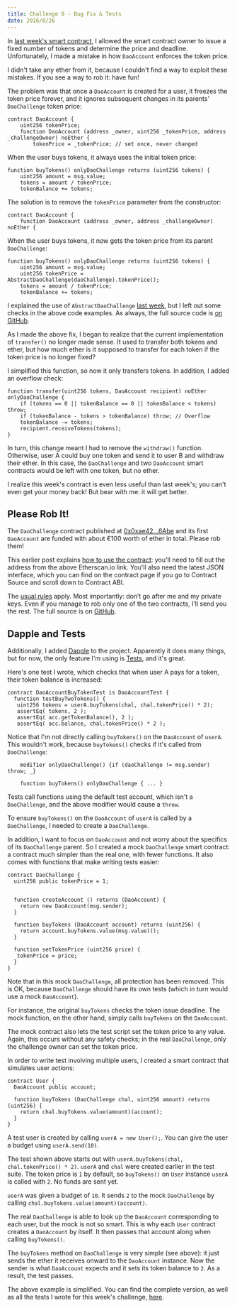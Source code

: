 ```yaml
---
title: Challenge 8 - Bug Fix & Tests
date: 2016/8/26
---
```


In [last week's smart contract](https://dao-challenge.herokuapp.com/2016/08/19/challenge-7/), I allowed the smart contract owner to issue a fixed number of tokens and determine the price and deadline. Unfortunately, I made a mistake in how `DaoAccount` enforces the token price.
<!-- more -->

I didn't take any ether from it, because I couldn't find a way to exploit these mistakes. If you see a way to rob it: have fun!

The problem was that once a `DaoAccount` is created for a user, it freezes the token price forever, and it ignores subsequent changes in its parents' `DaoChallenge` token price:


    contract DaoAccount {
	    uint256 tokenPrice;
	    function DaoAccount (address _owner, uint256 _tokenPrice, address _challengeOwner) noEther {
	    	tokenPrice = _tokenPrice; // set once, never changed

When the user buys tokens, it always uses the initial token price:

    function buyTokens() onlyDaoChallenge returns (uint256 tokens) {
		uint256 amount = msg.value;
		tokens = amount / tokenPrice;
		tokenBalance += tokens;

The solution is to remove the `tokenPrice` parameter from the constructor:

    contract DaoAccount {
	    function DaoAccount (address _owner, address _challengeOwner) noEther {

When the user buys tokens, it now gets the token price from its parent `DaoChallenge`:

    function buyTokens() onlyDaoChallenge returns (uint256 tokens) {
		uint256 amount = msg.value;
		uint256 tokenPrice = AbstractDaoChallenge(daoChallenge).tokenPrice();
		tokens = amount / tokenPrice;
		tokenBalance += tokens;

I explained the use of `AbstractDaoChallenge` [last week](https://dao-challenge.herokuapp.com/2016/08/19/challenge-7/), but I left out some checks in the above code examples. As always, the full source code is [on GitHub]([GitHub](https://github.com/Sjors/dao-challenge/tree/challenge-8)).

As I made the above fix, I began to realize that the current implementation of `transfer()` no longer made sense. It used to transfer both tokens and ether, but how much ether is it supposed to transfer for each token if the token price is no longer fixed?

I simplified this function, so now it only transfers tokens. In addition, I added an overflow check:

	function transfer(uint256 tokens, DaoAccount recipient) noEther onlyDaoChallenge {
		if (tokens == 0 || tokenBalance == 0 || tokenBalance < tokens) throw;
		if (tokenBalance - tokens > tokenBalance) throw; // Overflow
		tokenBalance -= tokens;
		recipient.receiveTokens(tokens);
	}

In turn, this change meant I had to remove the `withdraw()` function. Otherwise, user A could buy one token and send it to user B and withdraw their ether. In this case, the `DaoChallenge` and two `DaoAccount` smart contracts would be left with one token, but no ether.

I realize this week's contract is even less useful than last week's; you can't even get your money back! But bear with me: it will get better.

## Please Rob It!

The `DaoChallenge` contract published at [0x0xae42...6Abe](https://etherscan.io/address/0xae42990ad29747c9Ab0C16098b8c5393E53C6Abe) and its first `DaoAccount` are funded with about €100 worth of ether in total. Please rob them!

This earlier post explains [how to use the contract](https://medium.com/@dao.challenge/challenge-5-segregated-funds-usability-6e749badb24d#.hy9rb52lu): you'll need to fill out the address from the above Etherscan.io link. You'll also need the latest JSON interface, which you can find on the contract page if you go to Contract Source and scroll down to Contract ABI.

The [usual rules](https://medium.com/@dao.challenge/challenge-1-296cb5dab68f) apply. Most importantly: don’t go after me and my private keys. Even if you manage to rob only one of the two contracts, I’ll send you the rest. The full source is on [GitHub](https://github.com/Sjors/dao-challenge/tree/challenge-8).

## Dapple and Tests

Additionally, I added [Dapple](https://dapple.readthedocs.io/) to the project. Apparently it does many things, but for now, the only feature I'm using is [Tests](https://dapple.readthedocs.io/en/master/test/), and it's great.

Here's one test I wrote, which checks that when user A pays for a token, their token balance is increased:

	contract DaoAccountBuyTokenTest is DaoAccountTest {
   	  function testBuyTwoTokens() {
       uint256 tokens = userA.buyTokens(chal, chal.tokenPrice() * 2);
       assertEq( tokens, 2 );
       assertEq( acc.getTokenBalance(), 2 );
       assertEq( acc.balance, chal.tokenPrice() * 2 );

Notice that I'm not directly calling `buyTokens()` on the `DaoAccount` of `userA`. This wouldn't work, because `buyTokens()` checks if it's called from `DaoChallenge`:

		modifier onlyDaoChallenge() {if (daoChallenge != msg.sender) throw; _}

		function buyTokens() onlyDaoChallenge { ... }


Tests call functions using the default test account, which isn't a `DaoChallenge`, and the above modifier would cause a `throw`.

To ensure `buyTokens()` on the `DaoAccount` of `userA` is called by a `DaoChallenge`, I needed to create a `DaoChallenge`.

In addition, I want to focus on `DaoAccount` and not worry about the specifics of its `DaoChallenge` parent. So I created a mock `DaoChallenge` smart contract: a contract much simpler than the real one, with fewer functions. It also comes with functions that make writing tests easier:

	contract DaoChallenge {
	  uint256 public tokenPrice = 1;


	  function createAccount () returns (DaoAccount) {
	    return new DaoAccount(msg.sender);
	  }

	  function buyTokens (DaoAccount account) returns (uint256) {
	    return account.buyTokens.value(msg.value)();
	  }

	  function setTokenPrice (uint256 price) {
       tokenPrice = price;
  	  }
	}

Note that in this mock `DaoChallenge`, all protection has been removed. This is OK, because `DaoChallenge` should have its own tests (which in turn would use a mock `DaoAccount`).

For instance, the original `buyTokens` checks the token issue deadline. The mock function, on the other hand, simply calls `buyTokens` on the `DaoAccount`.

The mock contract also lets the test script set the token price to any value. Again, this occurs without any safety checks; in the real `DaoChallenge`, only the challenge owner can set the token price.

In order to write test involving multiple users, I created a smart contract that simulates user actions:

	contract User {
	  DaoAccount public account;

	  function buyTokens (DaoChallenge chal, uint256 amount) returns (uint256) {
	    return chal.buyTokens.value(amount)(account);
	  }
	}

A test user is created by calling `userA = new User();`. You can give the user a budget using `userA.send(10)`.

The test shown above starts out with `userA.buyTokens(chal, chal.tokenPrice() * 2)`. `userA` and `chal` were created earlier in the test suite. The token price is `1` by default, so `buyTokens()` on `User` instance `userA` is called with `2`. No funds are sent yet.

`userA` was given a budget of `10`. It sends `2` to the mock `DaoChallenge` by calling `chal.buyTokens.value(amount)(account)`.

The real `DaoChallenge` is able to look up the `DaoAccount` corresponding to each user, but the mock is not so smart. This is why each `User` contract creates a `DaoAccount` by itself. It then passes that account along when calling `buyTokens()`.

The `buyTokens` method on `DaoChallenge` is very simple (see above): it just sends the ether it receives onward to the `DaoAccount` instance. Now the sender is what `DaoAccount` expects and it sets its token balance to `2`. As a result, the test passes.

The above example is simplified. You can find the complete version, as well as all the tests I wrote for this week's challenge, [here](https://github.com/Sjors/dao-challenge/blob/challenge-8/contracts/dao-account-spec.sol).
